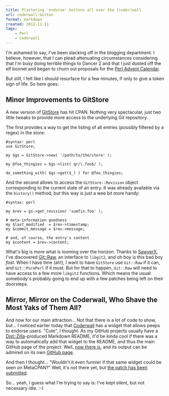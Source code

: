 ```yaml
---
title: Plastering 'endorse' buttons all over the (coder)wall
url: coderwall-button
format: markdown
created: 2012-11-11
tags:
    - Perl
    - coderwall
---
```


I'm ashamed to say, I've been slacking off in the blogging department. I
believe, however, that I can plead attenuating circumstances considering that
I'm busy doing terrible things to Dancer 2 and that I just dusted off the elf
bonnet and began to churn out proposals for the [Perl Advent Calendar](http://www.perladvent.org/2012/).

But still, I felt like I should resurface for a few minutes, if only to give a
token sign of life. So here goes:

## Minor Improvements to GitStore

A new version of [GitStore](cpan) has hit CPAN. Nothing very spectacular,
just two little tweaks to provide more access to the underlying Git repository.

The first provides a way to get the listing of all entries (possibly filtered
by a regex) in the store:


    #syntax: perl
    use GitStore;

    my $gs = GitStore->new( '/path/to/the/store' );

    my @foo_thingies = $gs->list( qr/\.foo$/ );

    do_something_with( $gs->get($_) ) for @foo_thingies;

And the second allows to access the `GitStore::Revision` object corresponding
to the current state of an entry.  It was already available via the
`history()` method, but this way is just a wee bit more handy:

    #syntax: perl

    my $rev = gs->get_revision( 'sumfin.foo' );

    # meta-information goodness
    my $last_modified  = $rev->timestamp;
    my $commit_message = $rev->message;

    # and, of course, the entry's content
    my $content = $rev->content;

What's big is more what is looming over the horizon. Thanks to
[SawyerX](https://twitter.com/PerlSawyer/status/265136836408664064),
I've discovered [Git::Raw](cpan), an interface to `libgit2`, and oh boy
is this bad boy *fast*.  When I have time (ah!), I want to have `GitStore` use
`Git::Raw` if it can, and `Git::PurePerl` if it must. But for that to happen, 
`Git::Raw` will need to have access to a few more `libgit2` functions. Which
means the usual: somebody's probably going to end up with a few patches being
left on their doorsteps. 

## Mirror, Mirror on the Coderwall, Who Shave the Most Yaks of Them All?

And now for our main attraction... Not that there is a lot of code to show,
but... I noticed earlier today that [Coderwall](http://coderwall.com) has a
widget that allows peeps to endorse users. "Cute", I thought. As my GitHub
projects usually have a [Dist::Zilla](cpan)-produced Markdown README,
it'd be kinda cool if there was a way to automatically add that widget to the
README, and thus the main GitHub page of the project. Well, [now there
is](https://metacpan.org/release/Dist-Zilla-Plugin-CoderwallEndorse), and its
output can be admired on its own [GitHub page](https://github.com/yanick/Dist-Zilla-Plugin-CoderwallEndorse).

And then I thought... "Wouldn't it even funnier if that same widget could be
seen on MetaCPAN?" Well, it's not there yet, but [the patch has been
submitted](https://github.com/CPAN-API/metacpan-web/pull/702).

So... yeah, I guess what I'm trying to say is: I've kept silent, but not
necessary idle. :-)
